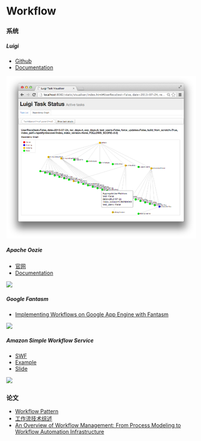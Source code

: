 # Workflow
### 系统
##### Luigi
- [Github](https://github.com/spotify/luigi)
- [Documentation](http://luigi.readthedocs.org/en/stable/)

![](https://raw.githubusercontent.com/spotify/luigi/master/doc/user_recs.png)

##### Apache Oozie
- [官网](http://oozie.apache.org/)
- [Documentation](http://oozie.apache.org/docs/4.2.0/index.html)

![](https://lh3.googleusercontent.com/7x0W6YTh2Bbo8pUHK9IqvIUetRglQAaki5acklfPUuzHQ4fwJdSGElSJam5EmdjcBgWu9-jvVBVEBUWhMwpSloz0-wHsmiC8n_9O5ylRyH10olT_h6Bku2uu)

##### Google Fantasm
- [Implementing Workflows on Google App Engine with Fantasm](https://cloud.google.com/appengine/articles/fantasm?csw=1)

![](https://cloud.google.com/appengine/articles/img/fantasm-fsm.png)

##### Amazon Simple Workflow Service
- [SWF](http://aws.amazon.com/documentation/swf/)
- [Example](http://aws.amazon.com/code/2535278400103493)
- [Slide](http://www.slideshare.net/AmazonWebServices/introducing-amazon-simple-workflow-amazon-swf)

![](http://image.slidesharecdn.com/introductiontoamazonswf-120320130109-phpapp02/95/introducing-amazon-simple-workflow-amazon-swf-8-728.jpg?cb=1434492694)

### 论文
- [Workflow Pattern](http://eprints.qut.edu.au/9950/1/9950.pdf)
- [工作流技术综述](http://www.jos.org.cn/1000-9825/11/899.pdf)
- [An Overview of Workflow Management: From Process Modeling to Workflow Automation Infrastructure](http://www.workflowpatterns.com/documentation/documents/workflow95.pdf)
